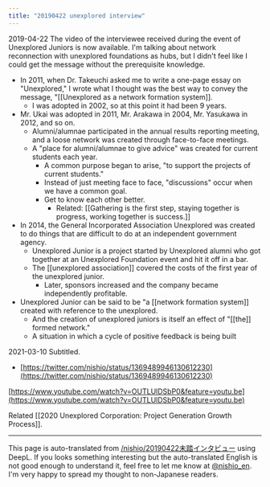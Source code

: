 ```yaml
---
title: "20190422 unexplored interview"
---
```


2019-04-22
The video of the interviewee received during the event of Unexplored Juniors is now available.
I'm talking about network reconnection with unexplored foundations as hubs, but I didn't feel like I could get the message without the prerequisite knowledge.
- In 2011, when Dr. Takeuchi asked me to write a one-page essay on "Unexplored," I wrote what I thought was the best way to convey the message, "[[Unexplored as a network formation system]].
    - I was adopted in 2002, so at this point it had been 9 years.
- Mr. Ukai was adopted in 2011, Mr. Arakawa in 2004, Mr. Yasukawa in 2012, and so on.
    - Alumni/alumnae participated in the annual results reporting meeting, and a loose network was created through face-to-face meetings.
    - A "place for alumni/alumnae to give advice" was created for current students each year.
        - A common purpose began to arise, "to support the projects of current students."
        - Instead of just meeting face to face, "discussions" occur when we have a common goal.
        - Get to know each other better.
            - Related: [[Gathering is the first step, staying together is progress, working together is success.]]
- In 2014, the General Incorporated Association Unexplored was created to do things that are difficult to do at an independent government agency.
    - Unexplored Junior is a project started by Unexplored alumni who got together at an Unexplored Foundation event and hit it off in a bar.
    - The [[unexplored association]] covered the costs of the first year of the unexplored junior.
        - Later, sponsors increased and the company became independently profitable.
- Unexplored Junior can be said to be "a [[network formation system]] created with reference to the unexplored.
    - And the creation of unexplored juniors is itself an effect of "[[the]] formed network."
    - A situation in which a cycle of positive feedback is being built

2021-03-10 Subtitled.
- [https://twitter.com/nishio/status/1369489946130612230](https://twitter.com/nishio/status/1369489946130612230)

[https://www.youtube.com/watch?v=OUTLUlDSbP0&feature=youtu.be](https://www.youtube.com/watch?v=OUTLUlDSbP0&feature=youtu.be)

Related [[2020 Unexplored Corporation: Project Generation Growth Process]].

---
This page is auto-translated from [/nishio/20190422未踏インタビュー](https://scrapbox.io/nishio/20190422未踏インタビュー) using DeepL. If you looks something interesting but the auto-translated English is not good enough to understand it, feel free to let me know at [@nishio_en](https://twitter.com/nishio_en). I'm very happy to spread my thought to non-Japanese readers.